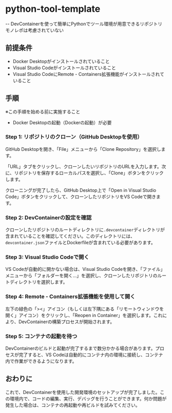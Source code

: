 # python-tool-template
--
DevContainerを使って簡単にPythonでツール環境が用意できるリポジトリ
モノレポは考慮されていない

## 前提条件
- Docker Desktopがインストールされていること
- Visual Studio Codeがインストールされていること
- Visual Studio CodeにRemote - Containers拡張機能がインストールされていること  

## 手順

※この手順を始める前に実施すること
- Docker Desktopの起動（Dockerの起動）が必要

### Step 1: リポジトリのクローン（GitHub Desktopを使用）

GitHub Desktopを開き、「File」メニューから「Clone Repository」を選択します。

「URL」タブをクリックし、クローンしたいリポジトリのURLを入力します。次に、リポジトリを保存するローカルパスを選択し、「Clone」ボタンをクリックします。

クローニングが完了したら、GitHub Desktop上で「Open in Visual Studio Code」ボタンをクリックして、クローンしたリポジトリをVS Codeで開きます。

### Step 2: DevContainerの設定を確認

クローンしたリポジトリのルートディレクトリに`.devcontainer`ディレクトリが含まれていることを確認してください。このディレクトリには、`devcontainer.json`ファイルとDockerfileが含まれている必要があります。

### Step 3: Visual Studio Codeで開く

VS Codeが自動的に開かない場合は、Visual Studio Codeを開き、「ファイル」メニューから「フォルダーを開く...」を選択し、クローンしたリポジトリのルートディレクトリを選択します。

### Step 4: Remote - Containers拡張機能を使用して開く

左下の緑色の「><」アイコン（もしくは左下隅にある「リモートウィンドウを開く」アイコン）をクリックし、「Reopen in Container」を選択します。これにより、DevContainerの構築プロセスが開始されます。

### Step 5: コンテナの起動を待つ

DevContainerのビルドと起動が完了するまで数分かかる場合があります。プロセスが完了すると、VS Codeは自動的にコンテナ内の環境に接続し、コンテナ内で作業ができるようになります。

## おわりに

これで、DevContainerを使用した開発環境のセットアップが完了しました。この環境内で、コードの編集、実行、デバッグを行うことができます。何か問題が発生した場合は、コンテナの再起動や再ビルドを試みてください。

